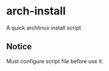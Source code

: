 arch-install
============

A quick archlinux install script

## Notice

Must configure script file before use it.
